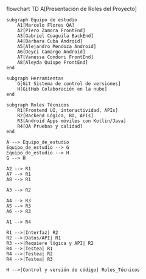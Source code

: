 flowchart TD
    A[Presentación de Roles del Proyecto]

    subgraph Equipo de estudio
        A1[Marcelo Flores QA]
        A2[Piero Zamora FrontEnd]
        A3[Gabriel Coaguila BackEnd]
        A4[Barbara Cuba Android]
        A5[Alejandro Mendoza Android]
        A6[Deyci Camargo Android]
        A7[Vanessa Condori FrontEnd]
        A8[Aleyda Quispe FrontEnd]
    end

    subgraph Herramientas
        G[Git Sistema de control de versiones]
        H[GitHub Colaboración en la nube]
    end

    subgraph Roles Técnicos
        R1[Frontend UI, interactividad, APIs]
        R2[Backend Lógica, BD, APIs]
        R3[Android Apps móviles con Kotlin/Java]
        R4[QA Pruebas y calidad]
    end

    A --> Equipo_de_estudio
    Equipo_de_estudio --> G
    Equipo_de_estudio --> H
    G --> H

    A2 --> R1
    A7 --> R1
    A8 --> R1

    A3 --> R2

    A4 --> R3
    A5 --> R3
    A6 --> R3

    A1 --> R4

    R1 -->|Interfaz| R2
    R2 -->|Datos/API| R1
    R3 -->|Requiere lógica y API| R2
    R4 -->|Testea| R1
    R4 -->|Testea| R2
    R4 -->|Testea| R3

    H -->|Control y versión de código| Roles_Técnicos
